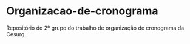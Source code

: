 # Organizacao-de-cronograma
Repositório do 2º grupo do trabalho de organização de cronograma da Cesurg.
